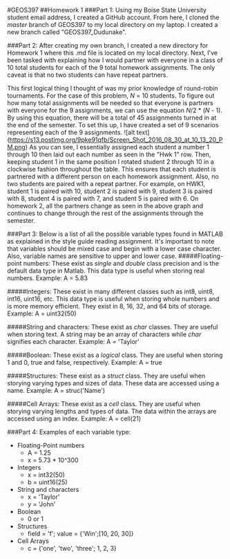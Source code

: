 #GEOS397
##Homework 1
###Part 1:
Using my Boise State University student email address, I created a GitHub account. From here, I cloned the *master* branch of GEOS397 to my local directory on my laptop. I created a new branch called "GEOS397_Dudunake". 

###Part 2:
After creating my own branch, I created a new directory for Homework 1 where this .md file is located on my local directory. Next, I've been tasked with explaining how I would partner with everyone in a class of 10 total students for each of the 9 total homework assignments. The only caveat is that no two students can have repeat partners.

This first logical thing I thought of was my prior knowledge of round-robin tournaments. For the case of this problem, *N* = 10 students. To figure out how many total assignments will be needed so that everyone is partners with everyone for the 9 assignments, we can use the equation *N*/2 * (*N* - 1). By using this equation, there will be a total of 45 assignments turned in at the end of the semester. To set this up, I have created a set of 9 scenarios representing each of the 9 assignments. ![alt text] (https://s13.postimg.org/9pke91qfb/Screen_Shot_2016_08_30_at_10_13_20_PM.png)
As you can see, I essentially assigned each student a number 1 through 10 then laid out each number as seen in the "Hwk 1" row. Then, keeping student 1 in the same position I rotated student 2 through 10 in a clockwise fashion throughout the table. This ensures that each student is partnered with a different person on each homework assignment. Also, no two students are paired with a repeat partner. For example, on HWK1, student 1 is paired with 10, student 2 is paired with 9, student 3 is paired with 8, student 4 is paired with 7, and student 5 is paired with 6. On homework 2, all the partners change as seen in the above graph and continues to change through the rest of the assignments through the semester.

###Part 3:
Below is a list of all the possible variable types found in MATLAB as explained in the style guide reading assignment. It's important to note that variables should be mixed case and begin with a lower case character. Also, variable names are sensitive to upper and lower case.
#####Floating-point numbers: These exist as *single* and *double* class precision and is the default data type in Matlab. This data type is useful when storing real numbers. Example: A = 5.83

#####Integers: These exist in many different classes such as int8, uint8, int16, uint16, etc. This data type is useful when storing whole numbers and is more memory efficient. They exist in 8, 16, 32, and 64 bits of storage. Example: A = uint32(50)

#####String and characters: These exist as *char* classes. They are useful when storing text. A string may be an array of characters while *char* signifies each character. Example: A = 'Taylor'

#####Boolean: These exist as a *logical* class. They are useful when storing 1 and 0, true and false, respectively. Example: A = true

#####Structures: These exist as a *struct* class. They are useful when storying varying types and sizes of data. These data are accessed using a name. Example: A = struc('Name')

#####Cell Arrays: These exist as a *cell* class. They are useful when storying varying lengths and types of data. The data within the arrays are accessed using an index. Example: A = cell(21)

###Part 4:
Examples of each variable type:

* Floating-Point numbers
  * A = 1.25
  * x = 5.73 * 10^300
* Integers
	* x = int32(50)
	* b = uint16(25)
* String and characters
	* x = 'Taylor'
	* y = 'John'
* Boolean
	* 0 or 1
* Structures
	* field = 'f'; value = {'Win';[10, 20, 30]}
* Cell Arrays
	* c = {'one', 'two', 'three'; 1, 2, 3}

	
	
	


